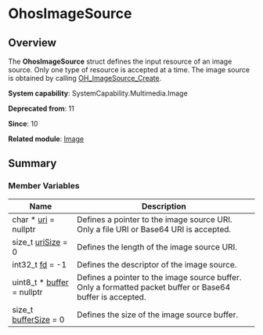 # OhosImageSource


## Overview

The **OhosImageSource** struct defines the input resource of an image source. Only one type of resource is accepted at a time. The image source is obtained by calling [OH_ImageSource_Create](image.md#oh_imagesource_create).

**System capability**: SystemCapability.Multimedia.Image

**Deprecated from**: 11

**Since**: 10

**Related module**: [Image](image.md)


## Summary


### Member Variables

| Name| Description| 
| -------- | -------- |
| char \* [uri](image.md#uri) = nullptr | Defines a pointer to the image source URI. Only a file URI or Base64 URI is accepted.| 
| size_t [uriSize](image.md#urisize) = 0 | Defines the length of the image source URI.| 
| int32_t [fd](image.md#fd) = -1 | Defines the descriptor of the image source.| 
| uint8_t \* [buffer](image.md#buffer-12) = nullptr | Defines a pointer to the image source buffer. Only a formatted packet buffer or Base64 buffer is accepted.| 
| size_t [bufferSize](image.md#buffersize-12) = 0 | Defines the size of the image source buffer.| 
